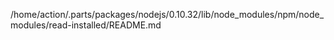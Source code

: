 /home/action/.parts/packages/nodejs/0.10.32/lib/node_modules/npm/node_modules/read-installed/README.md